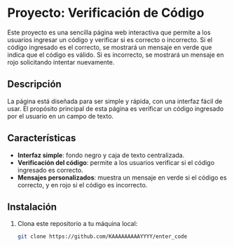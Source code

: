 # Proyecto: Verificación de Código

Este proyecto es una sencilla página web interactiva que permite a los usuarios ingresar un código y verificar si es correcto o incorrecto. Si el código ingresado es el correcto, se mostrará un mensaje en verde que indica que el código es válido. Si es incorrecto, se mostrará un mensaje en rojo solicitando intentar nuevamente.

## Descripción

La página está diseñada para ser simple y rápida, con una interfaz fácil de usar. El propósito principal de esta página es verificar un código ingresado por el usuario en un campo de texto.

## Características

- **Interfaz simple**: fondo negro y caja de texto centralizada.
- **Verificación del código**: permite a los usuarios verificar si el código ingresado es correcto.
- **Mensajes personalizados**: muestra un mensaje en verde si el código es correcto, y en rojo si el código es incorrecto.

## Instalación

1. Clona este repositorio a tu máquina local:
   ```bash
   git clone https://github.com/KAAAAAAAAAYYYY/enter_code
